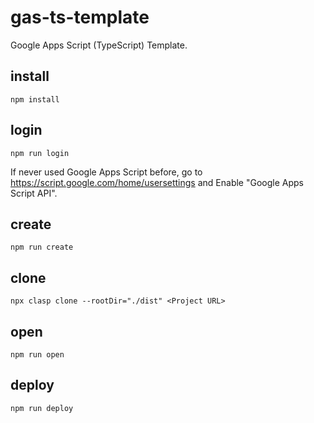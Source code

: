 # gas-ts-template

Google Apps Script (TypeScript) Template.

## install

```
npm install
```

## login

```
npm run login
```

If never used Google Apps Script before, go to <https://script.google.com/home/usersettings> and Enable "Google Apps Script API".

## create

```
npm run create
```

## clone

```
npx clasp clone --rootDir="./dist" <Project URL>
```

## open

```
npm run open
```

## deploy

```
npm run deploy
```
